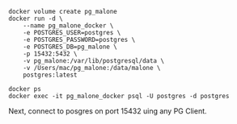 
```
docker volume create pg_malone
docker run -d \
	--name pg_malone_docker \
	-e POSTGRES_USER=postgres \
	-e POSTGRES_PASSWORD=postgres \
	-e POSTGRES_DB=pg_malone \
	-p 15432:5432 \
	-v pg_malone:/var/lib/postgresql/data \
	-v /Users/mac/pg_malone:/data/malone \
	postgres:latest

docker ps
docker exec -it pg_malone_docker psql -U postgres -d postgres
```

Next, connect to posgres on port 15432 uing any PG Client. 

